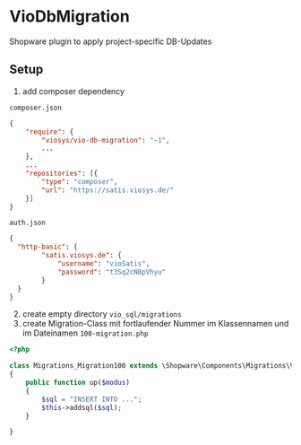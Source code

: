 # VioDbMigration

Shopware plugin to apply project-specific DB-Updates

## Setup

1. add composer dependency

`composer.json` 
```json
{
    "require": {
        "viosys/vio-db-migration": "~1",
        ...
    },    
    ...
    "repositories": [{
        "type": "composer",
        "url": "https://satis.viosys.de/"
    }]
}
```

`auth.json`
```json
{
  "http-basic": {
        "satis.viosys.de": {
            "username": "vioSatis",
            "password": "t3Sq2cNBpVhyu"
        }
  }
}
```
2. create empty directory  `vio_sql/migrations`
3. create Migration-Class mit fortlaufender Nummer im Klassennamen und im Dateinamen  `100-migration.php`

```php
<?php

class Migrations_Migration100 extends \Shopware\Components\Migrations\VioAbstractMigration
{
    public function up($modus)
    {
        $sql = "INSERT INTO ...";
        $this->addsql($sql);
    }

}
```
